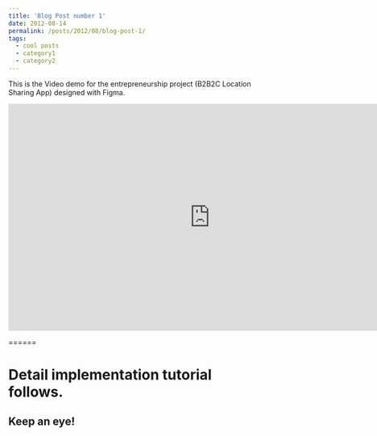 ```yaml
---
title: 'Blog Post number 1'
date: 2012-08-14
permalink: /posts/2012/08/blog-post-1/
tags:
  - cool posts
  - category1
  - category2
---
```


This is the Video demo for the entrepreneurship project (B2B2C Location Sharing App) designed with Figma. 

<iframe width="800" height="450" src="https://youtu.be/r4MEnvwU0cw" frameborder="0" allow="autoplay; encrypted-media" allowfullscreen></iframe>

======

Detail implementation tutorial follows. 
======

Keep an eye! 
------